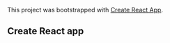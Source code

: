This project was bootstrapped with [Create React App](https://github.com/facebookincubator/create-react-app).

## Create React app
